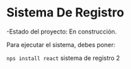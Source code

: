 <h1> Sistema De Registro</h1>

-Estado del proyecto: En construcción.

Para ejecutar el sistema, debes poner:

```nps install react```
sistema de registro 2
